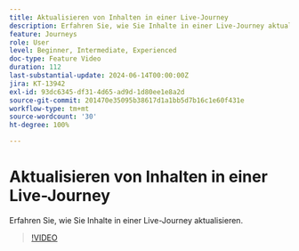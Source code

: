 ```yaml
---
title: Aktualisieren von Inhalten in einer Live-Journey
description: Erfahren Sie, wie Sie Inhalte in einer Live-Journey aktualisieren.
feature: Journeys
role: User
level: Beginner, Intermediate, Experienced
doc-type: Feature Video
duration: 112
last-substantial-update: 2024-06-14T00:00:00Z
jira: KT-13942
exl-id: 93dc6345-df31-4d65-ad9d-1d80ee1e8a2d
source-git-commit: 201470e35095b38617d1a1bb5d7b16c1e60f431e
workflow-type: tm+mt
source-wordcount: '30'
ht-degree: 100%

---
```


# Aktualisieren von Inhalten in einer Live-Journey

Erfahren Sie, wie Sie Inhalte in einer Live-Journey aktualisieren.

>[!VIDEO](https://video.tv.adobe.com/v/3439619/?learn=on&captions=ger)

